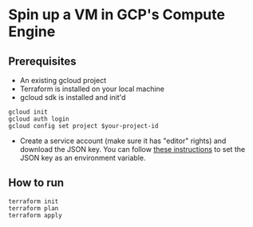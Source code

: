 # Spin up a VM in GCP's Compute Engine

## Prerequisites
* An existing gcloud project
* Terraform is installed on your local machine
* gcloud sdk is installed and init'd

```
gcloud init
gcloud auth login
gcloud config set project $your-project-id
```
* Create a service account (make sure it has "editor" rights) and download the JSON key. You can follow [these instructions](https://cloud.google.com/docs/authentication/production#setting_the_environment_variable) to set the JSON key as an environment variable.

## How to run
```
terraform init
terraform plan
terraform apply
```